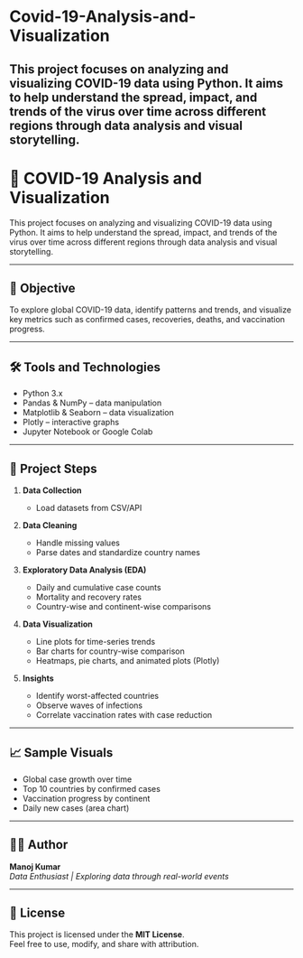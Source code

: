 # Covid-19-Analysis-and-Visualization
This project focuses on analyzing and visualizing COVID-19 data using Python. It aims to help understand the spread, impact, and trends of the virus over time across different regions through data analysis and visual storytelling.
---
# 🦠 COVID-19 Analysis and Visualization

This project focuses on analyzing and visualizing COVID-19 data using Python. It aims to help understand the spread, impact, and trends of the virus over time across different regions through data analysis and visual storytelling.

---

## 🎯 Objective

To explore global COVID-19 data, identify patterns and trends, and visualize key metrics such as confirmed cases, recoveries, deaths, and vaccination progress.

---

## 🛠️ Tools and Technologies

- Python 3.x  
- Pandas & NumPy – data manipulation  
- Matplotlib & Seaborn – data visualization  
- Plotly – interactive graphs  
- Jupyter Notebook or Google Colab

---

## 🔑 Project Steps

1. **Data Collection**
   - Load datasets from CSV/API

2. **Data Cleaning**
   - Handle missing values
   - Parse dates and standardize country names

3. **Exploratory Data Analysis (EDA)**
   - Daily and cumulative case counts
   - Mortality and recovery rates
   - Country-wise and continent-wise comparisons

4. **Data Visualization**
   - Line plots for time-series trends
   - Bar charts for country-wise comparison
   - Heatmaps, pie charts, and animated plots (Plotly)

5. **Insights**
   - Identify worst-affected countries
   - Observe waves of infections
   - Correlate vaccination rates with case reduction

---

## 📈 Sample Visuals

- Global case growth over time  
- Top 10 countries by confirmed cases  
- Vaccination progress by continent  
- Daily new cases (area chart)

---

## 👨‍💻 Author

**Manoj Kumar**  
_Data Enthusiast | Exploring data through real-world events_ 

---

## 📃 License

This project is licensed under the **MIT License**.  
Feel free to use, modify, and share with attribution.

